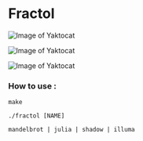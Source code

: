 # Fractol

![Image of Yaktocat](https://github.com/NicolasCELLA/Fractol/blob/master/screen_fractol_1.png)

![Image of Yaktocat](https://github.com/NicolasCELLA/Fractol/blob/master/screen_fractol_2.png)

![Image of Yaktocat](https://github.com/NicolasCELLA/Fractol/blob/master/screen_fractol_3.png)

### How to use :

```
make
```

```
./fractol [NAME] 

mandelbrot | julia | shadow | illuma

```
